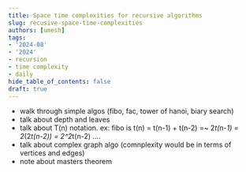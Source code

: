 ```yaml
---
title: Space time complexities for recursive algorithms
slug: recusive-space-time-complexities
authors: [umesh]
tags:
- '2024-08'
- '2024'
- recursion
- time complexity
- daily
hide_table_of_contents: false
draft: true
---
```

- walk through simple algos (fibo, fac, tower of hanoi, biary search)
- talk about depth and leaves
- talk about T(n) notation. ex: fibo is t(n) = t(n-1) + t(n-2) =~ 2*t(n-1) = 2*(2*t(n-2)) = 2^2*t(n-2) ....
- talk about complex graph algo (comnplexity would be in terms of vertices and edges)
- note about masters theorem


